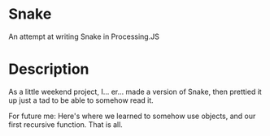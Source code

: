 # Snake
An attempt at writing Snake in Processing.JS

# Description
As a little weekend project, I... er... made a version of Snake, then prettied it up just a tad to be able to somehow read it.

For future me:
Here's where we learned to somehow use objects, and our first recursive function.
That is all.
